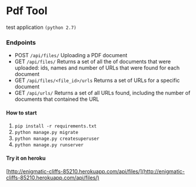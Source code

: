 Pdf Tool
======

test application `(python 2.7)`

### Endpoints
 - POST `/api/files/` Uploading a PDF document
 - GET `/api/files/` Returns a set of all the of documents that were uploaded: ids, names and number of URLs that were found for each document
 - GET `/api/files/<file_id>/urls` Returns a set of URLs for a specific document
 - GET `/api/urls/` Returns a set of all URLs found, including the number of documents that contained the URL

#### How to start
1) `pip install -r requirements.txt`
2) `python manage.py migrate`
3) `python manage.py createsuperuser`
4) `python manage.py runserver`


#### Try it on heroku
[http://enigmatic-cliffs-85210.herokuapp.com/api/files/](http://enigmatic-cliffs-85210.herokuapp.com/api/files/)
